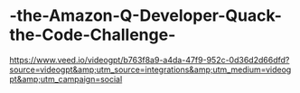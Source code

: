 # -the-Amazon-Q-Developer-Quack-the-Code-Challenge-
https://www.veed.io/videogpt/b763f8a9-a4da-47f9-952c-0d36d2d66dfd?source=videogpt&amp;utm_source=integrations&amp;utm_medium=videogpt&amp;utm_campaign=social
